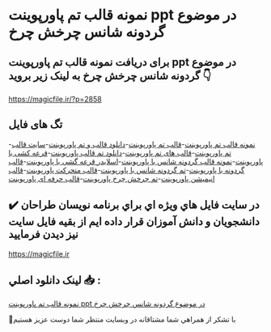 # نمونه قالب تم پاورپوینت ppt در موضوع گردونه شانس چرخش چرخ

## برای دریافت نمونه قالب تم پاورپوینت ppt در موضوع گردونه شانس چرخش چرخ به لینک زیر بروید 👇

https://magicfile.ir/?p=2858

## تگ های فایل

-[نمونه قالب تم پاورپوینت](https://magicfile.ir/product/%d9%82%d8%a7%d9%84%d8%a8-%d8%aa%d9%85-%d9%be%d8%a7%d9%88%d8%b1%d9%be%d9%88%db%8c%d9%86%d8%aa-%d8%af%d8%b1-%d9%85%d9%88%d8%b6%d9%88%d8%b9-%da%af%d8%b1%d8%af%d9%88%d9%86%d9%87-%d8%b4%d8%a7%d9%86%d8%b3-%da%86%d8%b1%d8%ae%d8%b4-%da%86%d8%b1%d8%ae/)-[قالب تم پاورپوینت](https://magicfile.ir/product/%d9%82%d8%a7%d9%84%d8%a8-%d8%aa%d9%85-%d9%be%d8%a7%d9%88%d8%b1%d9%be%d9%88%db%8c%d9%86%d8%aa-%d8%af%d8%b1-%d9%85%d9%88%d8%b6%d9%88%d8%b9-%da%af%d8%b1%d8%af%d9%88%d9%86%d9%87-%d8%b4%d8%a7%d9%86%d8%b3-%da%86%d8%b1%d8%ae%d8%b4-%da%86%d8%b1%d8%ae/)-[دانلود قالب و تم پاورپوینت](https://magicfile.ir/product/%d9%82%d8%a7%d9%84%d8%a8-%d8%aa%d9%85-%d9%be%d8%a7%d9%88%d8%b1%d9%be%d9%88%db%8c%d9%86%d8%aa-%d8%af%d8%b1-%d9%85%d9%88%d8%b6%d9%88%d8%b9-%da%af%d8%b1%d8%af%d9%88%d9%86%d9%87-%d8%b4%d8%a7%d9%86%d8%b3-%da%86%d8%b1%d8%ae%d8%b4-%da%86%d8%b1%d8%ae/)-[سایت قالب تم پاورپوینت](https://magicfile.ir/product/%d9%82%d8%a7%d9%84%d8%a8-%d8%aa%d9%85-%d9%be%d8%a7%d9%88%d8%b1%d9%be%d9%88%db%8c%d9%86%d8%aa-%d8%af%d8%b1-%d9%85%d9%88%d8%b6%d9%88%d8%b9-%da%af%d8%b1%d8%af%d9%88%d9%86%d9%87-%d8%b4%d8%a7%d9%86%d8%b3-%da%86%d8%b1%d8%ae%d8%b4-%da%86%d8%b1%d8%ae/)-[قالب های تم پاورپوینت](https://magicfile.ir/product/%d9%82%d8%a7%d9%84%d8%a8-%d8%aa%d9%85-%d9%be%d8%a7%d9%88%d8%b1%d9%be%d9%88%db%8c%d9%86%d8%aa-%d8%af%d8%b1-%d9%85%d9%88%d8%b6%d9%88%d8%b9-%da%af%d8%b1%d8%af%d9%88%d9%86%d9%87-%d8%b4%d8%a7%d9%86%d8%b3-%da%86%d8%b1%d8%ae%d8%b4-%da%86%d8%b1%d8%ae/)-[دانلود تم قالب پاورپوینت](https://magicfile.ir/product/%d9%82%d8%a7%d9%84%d8%a8-%d8%aa%d9%85-%d9%be%d8%a7%d9%88%d8%b1%d9%be%d9%88%db%8c%d9%86%d8%aa-%d8%af%d8%b1-%d9%85%d9%88%d8%b6%d9%88%d8%b9-%da%af%d8%b1%d8%af%d9%88%d9%86%d9%87-%d8%b4%d8%a7%d9%86%d8%b3-%da%86%d8%b1%d8%ae%d8%b4-%da%86%d8%b1%d8%ae/)-[قرعه کشی با پاورپوینت](https://magicfile.ir/product/%d9%82%d8%a7%d9%84%d8%a8-%d8%aa%d9%85-%d9%be%d8%a7%d9%88%d8%b1%d9%be%d9%88%db%8c%d9%86%d8%aa-%d8%af%d8%b1-%d9%85%d9%88%d8%b6%d9%88%d8%b9-%da%af%d8%b1%d8%af%d9%88%d9%86%d9%87-%d8%b4%d8%a7%d9%86%d8%b3-%da%86%d8%b1%d8%ae%d8%b4-%da%86%d8%b1%d8%ae/)-[نمونه قالب گردونه شانس با پاورپوینت](https://magicfile.ir/product/%d9%82%d8%a7%d9%84%d8%a8-%d8%aa%d9%85-%d9%be%d8%a7%d9%88%d8%b1%d9%be%d9%88%db%8c%d9%86%d8%aa-%d8%af%d8%b1-%d9%85%d9%88%d8%b6%d9%88%d8%b9-%da%af%d8%b1%d8%af%d9%88%d9%86%d9%87-%d8%b4%d8%a7%d9%86%d8%b3-%da%86%d8%b1%d8%ae%d8%b4-%da%86%d8%b1%d8%ae/)-[اسلایدر قرعه گشی با پاورپوینت](https://magicfile.ir/product/%d9%82%d8%a7%d9%84%d8%a8-%d8%aa%d9%85-%d9%be%d8%a7%d9%88%d8%b1%d9%be%d9%88%db%8c%d9%86%d8%aa-%d8%af%d8%b1-%d9%85%d9%88%d8%b6%d9%88%d8%b9-%da%af%d8%b1%d8%af%d9%88%d9%86%d9%87-%d8%b4%d8%a7%d9%86%d8%b3-%da%86%d8%b1%d8%ae%d8%b4-%da%86%d8%b1%d8%ae/)-[قالب گردونه با پاورپوینت](https://magicfile.ir/product/%d9%82%d8%a7%d9%84%d8%a8-%d8%aa%d9%85-%d9%be%d8%a7%d9%88%d8%b1%d9%be%d9%88%db%8c%d9%86%d8%aa-%d8%af%d8%b1-%d9%85%d9%88%d8%b6%d9%88%d8%b9-%da%af%d8%b1%d8%af%d9%88%d9%86%d9%87-%d8%b4%d8%a7%d9%86%d8%b3-%da%86%d8%b1%d8%ae%d8%b4-%da%86%d8%b1%d8%ae/)-[تم گردونه شانس با پاورپوینت](https://magicfile.ir/product/%d9%82%d8%a7%d9%84%d8%a8-%d8%aa%d9%85-%d9%be%d8%a7%d9%88%d8%b1%d9%be%d9%88%db%8c%d9%86%d8%aa-%d8%af%d8%b1-%d9%85%d9%88%d8%b6%d9%88%d8%b9-%da%af%d8%b1%d8%af%d9%88%d9%86%d9%87-%d8%b4%d8%a7%d9%86%d8%b3-%da%86%d8%b1%d8%ae%d8%b4-%da%86%d8%b1%d8%ae/)-[قالب متحرکت پاورپوینت](https://magicfile.ir/product/%d9%82%d8%a7%d9%84%d8%a8-%d8%aa%d9%85-%d9%be%d8%a7%d9%88%d8%b1%d9%be%d9%88%db%8c%d9%86%d8%aa-%d8%af%d8%b1-%d9%85%d9%88%d8%b6%d9%88%d8%b9-%da%af%d8%b1%d8%af%d9%88%d9%86%d9%87-%d8%b4%d8%a7%d9%86%d8%b3-%da%86%d8%b1%d8%ae%d8%b4-%da%86%d8%b1%d8%ae/)-[قالب انیمیشن پاورپوینت](https://magicfile.ir/product/%d9%82%d8%a7%d9%84%d8%a8-%d8%aa%d9%85-%d9%be%d8%a7%d9%88%d8%b1%d9%be%d9%88%db%8c%d9%86%d8%aa-%d8%af%d8%b1-%d9%85%d9%88%d8%b6%d9%88%d8%b9-%da%af%d8%b1%d8%af%d9%88%d9%86%d9%87-%d8%b4%d8%a7%d9%86%d8%b3-%da%86%d8%b1%d8%ae%d8%b4-%da%86%d8%b1%d8%ae/)-[تم چرخش چرخ پاورپوینت](https://magicfile.ir/product/%d9%82%d8%a7%d9%84%d8%a8-%d8%aa%d9%85-%d9%be%d8%a7%d9%88%d8%b1%d9%be%d9%88%db%8c%d9%86%d8%aa-%d8%af%d8%b1-%d9%85%d9%88%d8%b6%d9%88%d8%b9-%da%af%d8%b1%d8%af%d9%88%d9%86%d9%87-%d8%b4%d8%a7%d9%86%d8%b3-%da%86%d8%b1%d8%ae%d8%b4-%da%86%d8%b1%d8%ae/)-[قالب حرفه ای پاورپوینت](https://magicfile.ir/product/%d9%82%d8%a7%d9%84%d8%a8-%d8%aa%d9%85-%d9%be%d8%a7%d9%88%d8%b1%d9%be%d9%88%db%8c%d9%86%d8%aa-%d8%af%d8%b1-%d9%85%d9%88%d8%b6%d9%88%d8%b9-%da%af%d8%b1%d8%af%d9%88%d9%86%d9%87-%d8%b4%d8%a7%d9%86%d8%b3-%da%86%d8%b1%d8%ae%d8%b4-%da%86%d8%b1%d8%ae/)

## ✔️ در سايت فايل هاي ويژه اي براي برنامه نويسان طراحان دانشجويان و دانش آموزان قرار داده ايم از بقيه فايل سايت نيز ديدن فرماييد

https://magicfile.ir


## لينک دانلود اصلي 📥 :

[نمونه قالب تم پاورپوینت ppt در موضوع گردونه شانس چرخش چرخ](https://magicfile.ir/product/%d9%82%d8%a7%d9%84%d8%a8-%d8%aa%d9%85-%d9%be%d8%a7%d9%88%d8%b1%d9%be%d9%88%db%8c%d9%86%d8%aa-%d8%af%d8%b1-%d9%85%d9%88%d8%b6%d9%88%d8%b9-%da%af%d8%b1%d8%af%d9%88%d9%86%d9%87-%d8%b4%d8%a7%d9%86%d8%b3-%da%86%d8%b1%d8%ae%d8%b4-%da%86%d8%b1%d8%ae/) 


🙏با تشکر از همراهي شما مشتاقانه در وبسایت منتظر شما دوست عزیز هستیم


